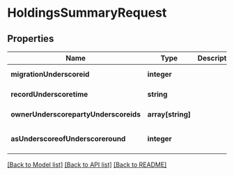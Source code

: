 # HoldingsSummaryRequest

## Properties
Name | Type | Description | Notes
------------ | ------------- | ------------- | -------------
**migrationUnderscoreid** | **integer** |  | [default to null]
**recordUnderscoretime** | **string** |  | [default to null]
**ownerUnderscorepartyUnderscoreids** | **array[string]** |  | [default to null]
**asUnderscoreofUnderscoreround** | **integer** |  | [optional] [default to null]

[[Back to Model list]](../README.md#documentation-for-models) [[Back to API list]](../README.md#documentation-for-api-endpoints) [[Back to README]](../README.md)


